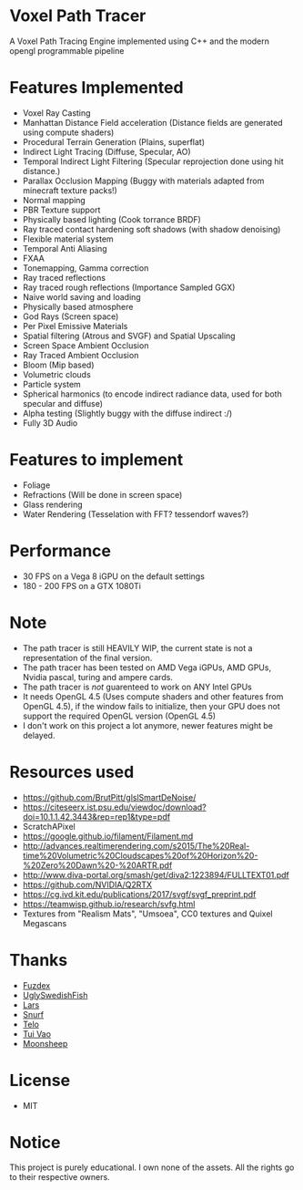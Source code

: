 # Voxel Path Tracer
A Voxel Path Tracing Engine implemented using C++ and the modern opengl programmable pipeline

# Features Implemented
- Voxel Ray Casting 
- Manhattan Distance Field acceleration (Distance fields are generated using compute shaders) 
- Procedural Terrain Generation (Plains, superflat) 
- Indirect Light Tracing (Diffuse, Specular, AO)
- Temporal Indirect Light Filtering (Specular reprojection done using hit distance.) 
- Parallax Occlusion Mapping (Buggy with materials adapted from minecraft texture packs!)
- Normal mapping
- PBR Texture support 
- Physically based lighting (Cook torrance BRDF)
- Ray traced contact hardening soft shadows (with shadow denoising)
- Flexible material system
- Temporal Anti Aliasing
- FXAA
- Tonemapping, Gamma correction
- Ray traced reflections 
- Ray traced rough reflections (Importance Sampled GGX)
- Naive world saving and loading
- Physically based atmosphere 
- God Rays (Screen space) 
- Per Pixel Emissive Materials
- Spatial filtering (Atrous and SVGF) and Spatial Upscaling
- Screen Space Ambient Occlusion 
- Ray Traced Ambient Occlusion
- Bloom (Mip based) 
- Volumetric clouds
- Particle system
- Spherical harmonics (to encode indirect radiance data, used for both specular and diffuse) 
- Alpha testing (Slightly buggy with the diffuse indirect :/) 
- Fully 3D Audio

# Features to implement
- Foliage
- Refractions (Will be done in screen space)
- Glass rendering 
- Water Rendering (Tesselation with FFT? tessendorf waves?)

# Performance

- 30 FPS on a Vega 8 iGPU on the default settings
- 180 - 200 FPS on a GTX 1080Ti

# Note
- The path tracer is still HEAVILY WIP, the current state is not a representation of the final version.
- The path tracer has been tested on AMD Vega iGPUs, AMD GPUs, Nvidia pascal, turing and ampere cards.
- The path tracer is *not* guarenteed to work on ANY Intel GPUs
- It needs OpenGL 4.5 (Uses compute shaders and other features from OpenGL 4.5), if the window fails to initialize, then your GPU does not support the required OpenGL version (OpenGL 4.5) 
- I don't work on this project a lot anymore, newer features might be delayed.

# Resources used
- https://github.com/BrutPitt/glslSmartDeNoise/
- https://citeseerx.ist.psu.edu/viewdoc/download?doi=10.1.1.42.3443&rep=rep1&type=pdf
- ScratchAPixel
- https://google.github.io/filament/Filament.md
- http://advances.realtimerendering.com/s2015/The%20Real-time%20Volumetric%20Cloudscapes%20of%20Horizon%20-%20Zero%20Dawn%20-%20ARTR.pdf
- http://www.diva-portal.org/smash/get/diva2:1223894/FULLTEXT01.pdf
- https://github.com/NVIDIA/Q2RTX
- https://cg.ivd.kit.edu/publications/2017/svgf/svgf_preprint.pdf
- https://teamwisp.github.io/research/svfg.html
- Textures from "Realism Mats", "Umsoea", CC0 textures and Quixel Megascans 

# Thanks
- [Fuzdex](https://github.com/Shadax-stack)
- [UglySwedishFish](https://github.com/UglySwedishFish)
- [Lars](https://github.com/Ciwiel3/)
- [Snurf](https://github.com/AntonioFerreras)
- [Telo](https://github.com/StormCreeper)
- [Tui Vao](https://github.com/Tui-Vao)
- [Moonsheep](https://github.com/jlagarespo)

# License
- MIT

# Notice
This project is purely educational. I own none of the assets. All the rights go to their respective owners.
